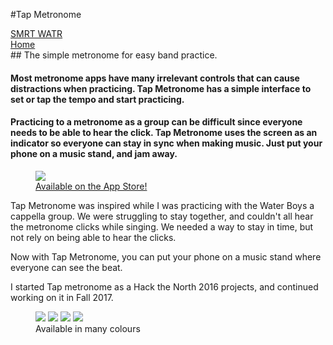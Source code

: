 #Tap Metronome

<div class="folio-nav prev smrtwatr">
	<a href="?p=smrtwatr">SMRT WATR</a>
</div>

<div class="folio-nav next home">
	<a href="../">Home</a>
</div>

<div class="tldr" markdown=1>
## The simple metronome for easy band practice.

#### Most metronome apps have many irrelevant controls that can cause distractions when practicing. Tap Metronome has a simple interface to set or tap the tempo and start practicing.

#### Practicing to a metronome as a group can be difficult since everyone needs to be able to hear the click. Tap Metronome uses the screen as an indicator so everyone can stay in sync when making music. Just put your phone on a music stand, and jam away.
</div>

<figure class='folio_image' id='img1'>
	<a target='_blank'>
		<img src='../includes/portfolio_images/tap/tap-metronome-blue.png'>
	</a>
<figcaption><a href="">Available on the App Store!</a></figcaption>
</figure>

Tap Metronome was inspired while I was practicing with the Water Boys a cappella group. We were struggling to stay together, and couldn't all hear the metronome clicks while singing. We needed a way to stay in time, but not rely on being able to hear the clicks.

Now with Tap Metronome, you can put your phone on a music stand where everyone can see the beat.

I started Tap metronome as a Hack the North 2016 projects, and continued working on it in Fall 2017. 


<figure class='folio_image' id='img1'>
	<img src='../includes/portfolio_images/tap/tap-metronome-red.png'>
	<img src='../includes/portfolio_images/tap/tap-metronome-orange.png'>
	<img src='../includes/portfolio_images/tap/tap-metronome-yellow.png'>
	<!-- <img src='../includes/portfolio_images/tap/tap-metronome-green.png'> -->
	<img src='../includes/portfolio_images/tap/tap-metronome-purple.png'>
<figcaption>Available in many colours</figcaption>
</figure>